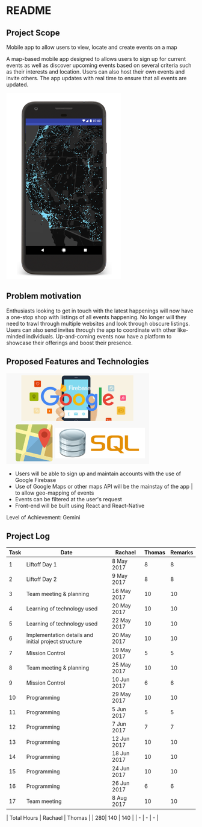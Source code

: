 # README

## Project Scope
Mobile app to allow users to view, locate and create events on a map

A map-based mobile app designed to allows users to sign up for current events as well as discover upcoming events based on several criteria such as their interests and location. Users can also host their own events and invite others. The app updates with real time to ensure that all events are updated.

![iphonenight.PNG](assets/iphonenight.PNG)

## Problem motivation
Enthusiasts looking to get in touch with the latest happenings will now have a one-stop shop with listings of all events happening. No longer will they need to trawl through multiple websites and look through obscure listings. Users can also send invites through the app to coordinate with other like-minded individuals. Up-and-coming events now have a platform to showcase their offerings and boost their presence.

## Proposed Features and Technologies 
![googlemaps.PNG](assets/googlemaps.PNG)
- Users will be able to sign up and maintain accounts with the use of Google Firebase
- Use of Google Maps or other maps API will be the mainstay of the app | to allow geo-mapping of events
- Events can be filtered at the user's request 
- Front-end will be built using React and React-Native

Level of Achievement: Gemini

## Project Log

| Task | Date | Rachael | Thomas | Remarks |
| --- | --- | --- | --- | --- |
| 1 | Liftoff Day 1 | 8 May 2017 | 8 | 8 | Overview of Mobile App Development & Basic Android App Development |
| 2 | Liftoff Day 2 | 9 May 2017 | 8 | 8 | Intermediate Android App Development, An introduction to Serverless codes on Windows Azure and Git |
| 3 | Team meeting & planning | 16 May 2017 | 10 | 10 | Planning of idea execution for the project and technology required |
| 4 | Learning of technology used | 20 May 2017 | 10 | 10 | React, JSX, SQL database and Android Dev |
| 5 | Learning of technology used | 22 May 2017 | 10 | 10 | React, JSX, SQL database and Android Dev 2 |
| 6 | Implementation details and initial project structure | 20 May 2017 | 10 | 10 | Discussion of the specific implementation of features |
| 7 | Mission Control | 19 May 2017 | 5 | 5 | MeteorJS Workshop |
| 8 | Team meeting & planning | 25 May 2017 | 10 | 10 | Continuation of ideation |
| 9 | Mission Control | 10 Jun 2017 | 6 | 6 | Web Security Workshop and Google Workshop on BigQuery |
| 10 | Programming | 29 May 2017 | 10 | 10 | Working on Frontend |
| 11 | Programming | 5 Jun 2017 | 5 | 5 | Working on UI |
| 12 | Programming | 7 Jun 2017 | 7 | 7 | Working on UI 2 |
| 13 | Programming | 12 Jun 2017 | 10 | 10 | Develop database and filtering |
| 14 | Programming | 18 Jun 2017 | 10 | 10 | Working on Backend |
| 15 | Programming | 24 Jun 2017 | 10 | 10 | Working on Backend |
| 16 | Programming | 26 Jun 2017 | 6 | 6 | Debugging |
| 17 | Team meeting | 8 Aug 2017 | 10 | 10 | Worked on Milestones |

| Total Hours | Rachael | Thomas |
| 280| 140 | 140 |
| - | - | - |


